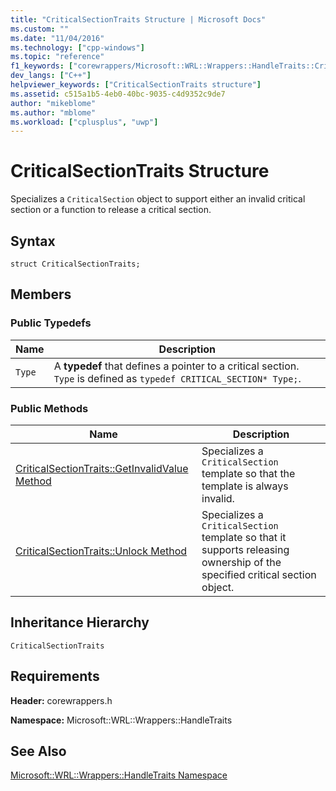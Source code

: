 ```yaml
---
title: "CriticalSectionTraits Structure | Microsoft Docs"
ms.custom: ""
ms.date: "11/04/2016"
ms.technology: ["cpp-windows"]
ms.topic: "reference"
f1_keywords: ["corewrappers/Microsoft::WRL::Wrappers::HandleTraits::CriticalSectionTraits"]
dev_langs: ["C++"]
helpviewer_keywords: ["CriticalSectionTraits structure"]
ms.assetid: c515a1b5-4eb0-40bc-9035-c4d9352c9de7
author: "mikeblome"
ms.author: "mblome"
ms.workload: ["cplusplus", "uwp"]
---
```

# CriticalSectionTraits Structure
Specializes a `CriticalSection` object to support either an invalid critical section or a function to release a critical section.  
  
## Syntax  
  
```  
struct CriticalSectionTraits;  
```  
  
## Members  
  
### Public Typedefs  
  
|Name|Description|  
|----------|-----------------|  
|`Type`|A **typedef** that defines a pointer to a critical section. `Type` is defined as `typedef CRITICAL_SECTION* Type;`.|  
  
### Public Methods  
  
|Name|Description|  
|----------|-----------------|  
|[CriticalSectionTraits::GetInvalidValue Method](../windows/criticalsectiontraits-getinvalidvalue-method.md)|Specializes a `CriticalSection` template so that the template is always invalid.|  
|[CriticalSectionTraits::Unlock Method](../windows/criticalsectiontraits-unlock-method.md)|Specializes a `CriticalSection` template so that it supports releasing ownership of the specified critical section object.|  
  
## Inheritance Hierarchy  
 `CriticalSectionTraits`  
  
## Requirements  
 **Header:** corewrappers.h  
  
 **Namespace:** Microsoft::WRL::Wrappers::HandleTraits  
  
## See Also  
 [Microsoft::WRL::Wrappers::HandleTraits Namespace](../windows/microsoft-wrl-wrappers-handletraits-namespace.md)